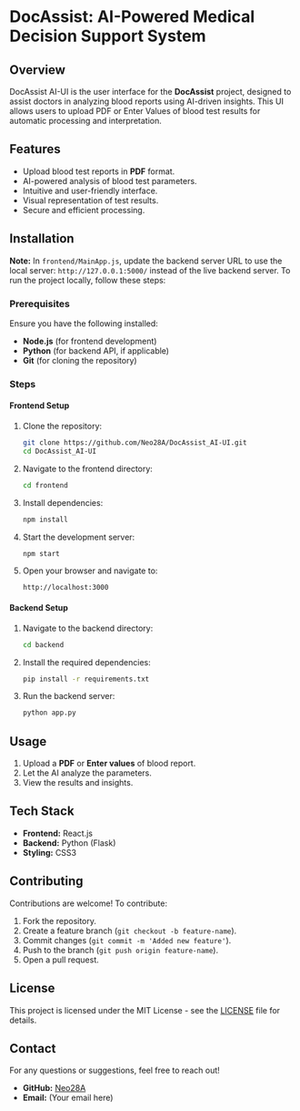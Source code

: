 # DocAssist: AI-Powered Medical Decision Support System

## Overview
DocAssist AI-UI is the user interface for the **DocAssist** project, designed to assist doctors in analyzing blood reports using AI-driven insights. This UI allows users to upload PDF or Enter Values of blood test results for automatic processing and interpretation.

## Features
- Upload blood test reports in **PDF** format.
- AI-powered analysis of blood test parameters.
- Intuitive and user-friendly interface.
- Visual representation of test results.
- Secure and efficient processing.

## Installation
**Note:** In `frontend/MainApp.js`, update the backend server URL to use the local server: `http://127.0.0.1:5000/` instead of the live backend server.
To run the project locally, follow these steps:

### Prerequisites
Ensure you have the following installed:
- **Node.js** (for frontend development)
- **Python** (for backend API, if applicable)
- **Git** (for cloning the repository)

### Steps
#### Frontend Setup
1. Clone the repository:
   ```sh
   git clone https://github.com/Neo28A/DocAssist_AI-UI.git
   cd DocAssist_AI-UI
   ```
2. Navigate to the frontend directory:
   ```sh
   cd frontend
   ```
3. Install dependencies:
   ```sh
   npm install
   ```
4. Start the development server:
   ```sh
   npm start
   ```
5. Open your browser and navigate to:
   ```
   http://localhost:3000
   ```

#### Backend Setup
1. Navigate to the backend directory:
   ```sh
   cd backend
   ```
2. Install the required dependencies:
   ```sh
   pip install -r requirements.txt
   ```
3. Run the backend server:
   ```sh
   python app.py
   ```

## Usage
1. Upload a **PDF** or **Enter values** of blood report.
2. Let the AI analyze the parameters.
3. View the results and insights.

## Tech Stack
- **Frontend:** React.js
- **Backend:** Python (Flask)
- **Styling:** CSS3

## Contributing
Contributions are welcome! To contribute:
1. Fork the repository.
2. Create a feature branch (`git checkout -b feature-name`).
3. Commit changes (`git commit -m 'Added new feature'`).
4. Push to the branch (`git push origin feature-name`).
5. Open a pull request.

## License
This project is licensed under the MIT License - see the [LICENSE](LICENSE) file for details.

## Contact
For any questions or suggestions, feel free to reach out!

- **GitHub:** [Neo28A](https://github.com/Neo28A)
- **Email:** (Your email here)




